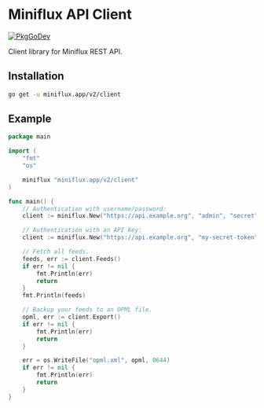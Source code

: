 Miniflux API Client
===================

[![PkgGoDev](https://pkg.go.dev/badge/miniflux.app/v2/client)](https://pkg.go.dev/miniflux.app/v2/client)

Client library for Miniflux REST API.

Installation
------------

```bash
go get -u miniflux.app/v2/client
```

Example
-------

```go
package main

import (
	"fmt"
	"os"

	miniflux "miniflux.app/v2/client"
)

func main() {
    // Authentication with username/password:
    client := miniflux.New("https://api.example.org", "admin", "secret")

    // Authentication with an API Key:
    client := miniflux.New("https://api.example.org", "my-secret-token")

    // Fetch all feeds.
    feeds, err := client.Feeds()
    if err != nil {
        fmt.Println(err)
        return
    }
    fmt.Println(feeds)

    // Backup your feeds to an OPML file.
    opml, err := client.Export()
    if err != nil {
        fmt.Println(err)
        return
    }

    err = os.WriteFile("opml.xml", opml, 0644)
    if err != nil {
        fmt.Println(err)
        return
    }
}
```
